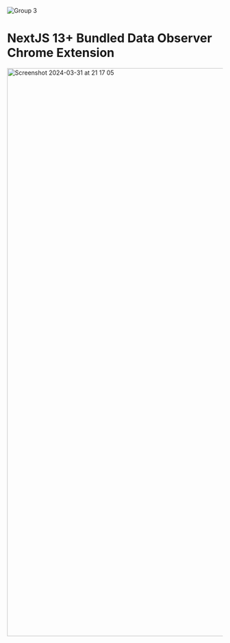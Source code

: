 ![Group 3](https://github.com/obsfx/nextjs-bundled-data-observer/assets/13767783/9273bd27-72ee-4dc7-b93c-e62f45aa103a)

# NextJS 13+ Bundled Data Observer Chrome Extension

<img width="1326" alt="Screenshot 2024-03-31 at 21 17 05" src="https://github.com/obsfx/nextjs-bundled-data-observer/assets/13767783/5724ba24-79a1-4f49-a224-2b3070921fa8">
